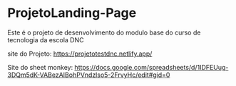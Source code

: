 # ProjetoLanding-Page
Este é o projeto de desenvolvimento do modulo base do curso de tecnologia da escola DNC

site do Projeto: https://projetotestdnc.netlify.app/


Site do sheet monkey: https://docs.google.com/spreadsheets/d/1IDFEUug-3DQm5dK-VABezAIBohPVndzlso5-2FrvyHc/edit#gid=0
